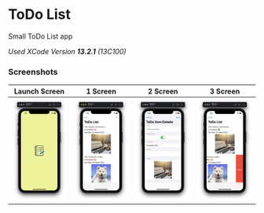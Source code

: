 # ToDo List

Small ToDo List app

*Used XCode Version **13.2.1** (13C100)*

### Screenshots

| Launch Screen | 1 Screen | 2 Screen | 3 Screen |
|:--------:|:--------:|:--------:|:--------:|
|<img src="./screenshots/screenshot01.png" width="120">|<img src="./screenshots/screenshot02.png" width="120">|<img src="./screenshots/screenshot03.png" width="120">|<img src="./screenshots/screenshot04.png" width="120">|
